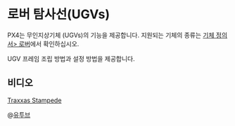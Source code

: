 # 로버 탐사선(UGVs)

PX4는 무인지상기체 (UGVs)의 기능을 제공합니다. 지원되는 기체의 종류는 [기체 정의서> 로버](../airframes/airframe_reference.md#rover)에서 확인하십시오.

UGV 프레임 조립 방법과 설정 방법을 제공합니다.

## 비디오

[Traxxas Stampede](../frames_rover/traxxas_stampede.md)

@[유투브](https://youtu.be/N3HvSKS3nCw)